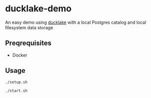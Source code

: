 # ducklake-demo

An easy demo using [ducklake](ducklake.select) with a local Postgres catalog and local filesystem data storage

## Preqrequisites
- Docker

## Usage

```sg
./setup.sh
```

```sh
./start.sh
```
